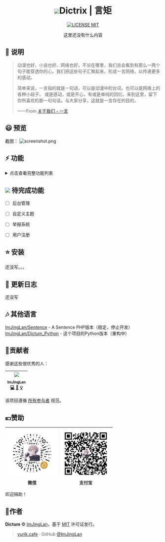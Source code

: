 <h1 align="center"><img src="https://raw.githubusercontent.com/ImJingLan/dictum/master/assets/brand/logo.svg" width="50">Dictrix | 言矩</h1>
<p align="center">
  <a href="./LICENSE"><img alt="LICENSE MIT" src="https://img.shields.io/badge/license-MIT-blue.svg?style=for-the-badge"></a>
</p>
<p align="center">
这里还没有什么内容
</p>

## 🧐 说明

> 动漫也好、小说也好、网络也好，不论在哪里，我们总会看到有那么一两个句子能穿透你的心。我们把这些句子汇聚起来，形成一言网络，以传递更多的感动。
>
> 简单来说，一言指的就是一句话，可以是动漫中的台词，也可以是网络上的各种小段子。 或是感动，或是开心，有或是单纯的回忆。来到这里，留下你所喜欢的那一句句话，与大家分享，这就是一言存在的目的。
>
> ——From [关于我们 - 一言](https://hitokoto.cn/about)

## 😃 预览

截图：
![screenshot.png](https://raw.githubusercontent.com/ImJingLan/dictum/master/screenshot.png)

## ⚡ 功能
<details>
<summary>点击查看完整功能列表</summary>

- [x] 随机语句

</details>

## <img src="https://media.giphy.com/media/WUlplcMpOCEmTGBtBW/giphy.gif" width="30">  待完成功能
- [ ] 后台管理
- [ ] 自定义主题
- [ ] 举报系统
- [ ] 用户注册


## ⭐️ 安装
还没写。。。

## 📄 更新日志

还没写


## 🎶 其他语言
[ImJingLan/Sentence](https://github.com/ImJingLan/sentence/) - A Sentence PHP版本（稳定，停止开发）
[ImJingLan/Dictum_Python](https://github.com/ImJingLan/dictum_python/) - 这个项目的Python版本（重构中）

## 🍟贡献者

感谢这些很优秀的人：

| [<img src="https://avatars.githubusercontent.com/u/62010497" width="100px;"/><br /><sub><b>ImJingLan</b></sub>](https://i.lite.cafe/)<br />[💻]("编码") [📖]("文档") [💡]("示例") |
| :----------------------------------------------------------: |

该项目遵循 [所有参与者](https://github.com/kentcdodds/all-contributors) 规范。 

## 💴赞助
| <img src="https://raw.githubusercontent.com/ImJingLan/imjinglan/main/wxreward.jpg" width="160px;"/><br /><b>微信</b><br /> | <img src="https://raw.githubusercontent.com/ImJingLan/imjinglan/main/alipay.jpg" width="160px;"/><br /><b>支付宝</b><br /> |
| :----------------------------------------------------------: | :----------------------------------------------------------: |

欢迎捐助！

## 🎨作者

**Dictum** © [ImJingLan](https://github.com/ImJingLan)，基于 [MIT](./LICENSE) 许可证发行。<br>

> [yurik.cafe](https://yurik.cafe) · GitHub [@ImJingLan](https://github.com/ImJingLan)

